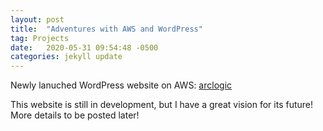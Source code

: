 ```yaml
---
layout: post
title:  "Adventures with AWS and WordPress"
tag: Projects
date:   2020-05-31 09:54:48 -0500
categories: jekyll update
---
```


Newly lanuched WordPress website on AWS: [arclogic][arclogic_link]

This website is still in development, but I have a great vision for its future!
More details to be posted later!

[arclogic_link]: http://www.arclogic.com/

